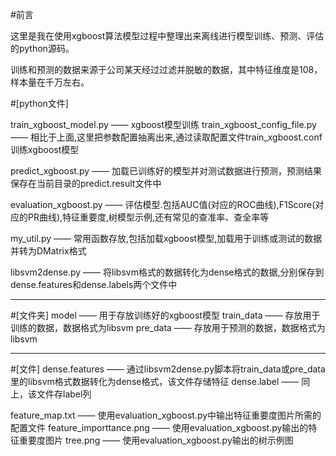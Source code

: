 #前言

这里是我在使用xgboost算法模型过程中整理出来离线进行模型训练、预测、评估的python源码。

训练和预测的数据来源于公司某天经过过滤并脱敏的数据，其中特征维度是108，样本量在千万左右。


#[python文件]

train_xgboost_model.py —— xgboost模型训练
train_xgboost_config_file.py —— 相比于上面,这里把参数配置抽离出来,通过读取配置文件train_xgboost.conf训练xgboost模型

predict_xgboost.py —— 加载已训练好的模型并对测试数据进行预测，预测结果保存在当前目录的predict.result文件中

evaluation_xgboost.py —— 评估模型.包括AUC值(对应的ROC曲线),F1Score(对应的PR曲线),特征重要度,树模型示例,还有常见的查准率、查全率等

my_util.py —— 常用函数存放,包括加载xgboost模型,加载用于训练或测试的数据并转为DMatrix格式

libsvm2dense.py —— 将libsvm格式的数据转化为dense格式的数据,分别保存到dense.features和dense.labels两个文件中

-------------------------------------------

#[文件夹]
model —— 用于存放训练好的xgboost模型
train_data —— 存放用于训练的数据，数据格式为libsvm
pre_data —— 存放用于预测的数据，数据格式为libsvm

-------------------------------------------

#[文件]
dense.features —— 通过libsvm2dense.py脚本将train_data或pre_data里的libsvm格式数据转化为dense格式，该文件存储特征
dense.label ——  同上，该文件存label列

feature_map.txt —— 使用evaluation_xgboost.py中输出特征重要度图片所需的配置文件
feature_importtance.png —— 使用evaluation_xgboost.py输出的特征重要度图片
tree.png —— 使用evaluation_xgboost.py输出的树示例图


